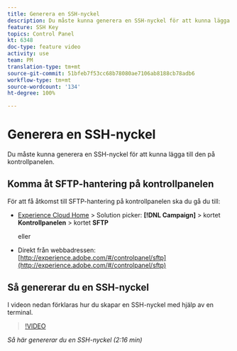 ```yaml
---
title: Generera en SSH-nyckel
description: Du måste kunna generera en SSH-nyckel för att kunna lägga till den på kontrollpanelen i Adobe Campaign. I videon nedan förklaras hur du skapar en SSH-nyckel med hjälp av en terminal.
feature: SSH Key
topics: Control Panel
kt: 6348
doc-type: feature video
activity: use
team: PM
translation-type: tm+mt
source-git-commit: 51bfeb7f53cc68b78080ae7106ab8188cb78adb6
workflow-type: tm+mt
source-wordcount: '134'
ht-degree: 100%

---
```



# Generera en SSH-nyckel

Du måste kunna generera en SSH-nyckel för att kunna lägga till den på kontrollpanelen.

## Komma åt SFTP-hantering på kontrollpanelen

För att få åtkomst till SFTP-hantering på kontrollpanelen ska du gå du till:

* [Experience Cloud Home](https://experience.adobe.com/#/home) > Solution picker: **[!DNL Campaign]** > kortet **Kontrollpanelen** > kortet **SFTP**

   eller
* Direkt från webbadressen: [http://experience.adobe.com/#/controlpanel/sftp](http://experience.adobe.com/#/controlpanel/sftp)

## Så genererar du en SSH-nyckel

I videon nedan förklaras hur du skapar en SSH-nyckel med hjälp av en terminal.

>[!VIDEO](https://video.tv.adobe.com/v/27259?quality=12)

*Så här genererar du en SSH-nyckel (2:16 min)*